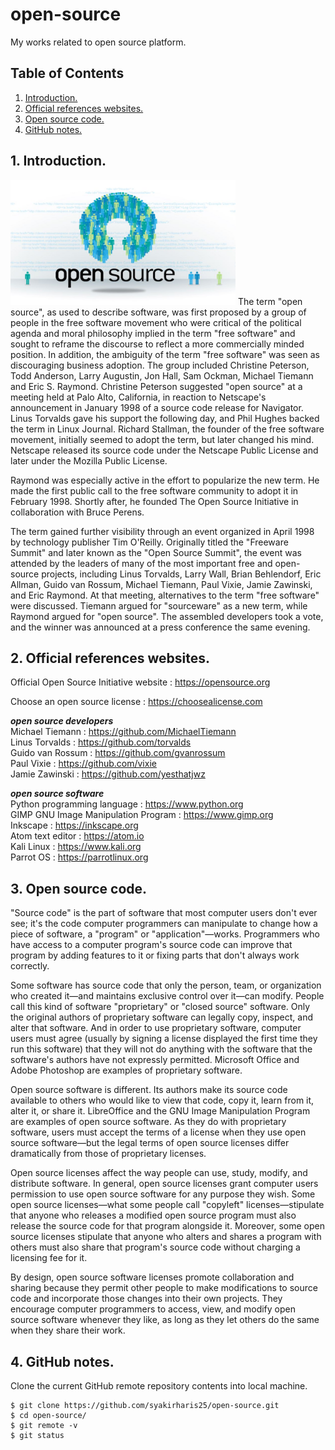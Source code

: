 # open-source
My works related to open source platform.

## Table of Contents
1. [Introduction.](#introduction)
2. [Official references websites.](#references)
3. [Open source code.](#sourcecode) 
4. [GitHub notes.](#github)

<a name="introduction"></a>
## 1. Introduction.
<img src="open-source.jpg" height="200"> 
The term "open source", as used to describe software, was first proposed by a group of people in the free software movement who were critical of the political agenda and moral philosophy implied in the term "free software" and sought to reframe the discourse to reflect a more commercially minded position. In addition, the ambiguity of the term "free software" was seen as discouraging business adoption. The group included Christine Peterson, Todd Anderson, Larry Augustin, Jon Hall, Sam Ockman, Michael Tiemann and Eric S. Raymond. Christine Peterson suggested "open source" at a meeting held at Palo Alto, California, in reaction to Netscape's announcement in January 1998 of a source code release for Navigator. Linus Torvalds gave his support the following day, and Phil Hughes backed the term in Linux Journal. Richard Stallman, the founder of the free software movement, initially seemed to adopt the term, but later changed his mind. Netscape released its source code under the Netscape Public License and later under the Mozilla Public License.

Raymond was especially active in the effort to popularize the new term. He made the first public call to the free software community to adopt it in February 1998. Shortly after, he founded The Open Source Initiative in collaboration with Bruce Perens.

The term gained further visibility through an event organized in April 1998 by technology publisher Tim O'Reilly. Originally titled the "Freeware Summit" and later known as the "Open Source Summit", the event was attended by the leaders of many of the most important free and open-source projects, including Linus Torvalds, Larry Wall, Brian Behlendorf, Eric Allman, Guido van Rossum, Michael Tiemann, Paul Vixie, Jamie Zawinski, and Eric Raymond. At that meeting, alternatives to the term "free software" were discussed. Tiemann argued for "sourceware" as a new term, while Raymond argued for "open source". The assembled developers took a vote, and the winner was announced at a press conference the same evening.

<a name="references"></a>
## 2. Official references websites.
Official Open Source Initiative website : https://opensource.org <br />

Choose an open source license : https://choosealicense.com <br />

**_open source developers_** <br/>
Michael Tiemann : https://github.com/MichaelTiemann <br/>
Linus Torvalds : https://github.com/torvalds <br/>
Guido van Rossum : https://github.com/gvanrossum <br/>
Paul Vixie : https://github.com/vixie <br/>
Jamie Zawinski : https://github.com/yesthatjwz <br/>

**_open source software_** <br/>
Python programming language : https://www.python.org <br />
GIMP GNU Image Manipulation Program : https://www.gimp.org <br />
Inkscape : https://inkscape.org <br />
Atom text editor : https://atom.io <br />
Kali Linux : https://www.kali.org <br />
Parrot OS : https://parrotlinux.org <br />

<a name="sourcecode"></a>
## 3. Open source code.
"Source code" is the part of software that most computer users don't ever see; it's the code computer programmers can manipulate to change how a piece of software, a "program" or "application"—works. Programmers who have access to a computer program's source code can improve that program by adding features to it or fixing parts that don't always work correctly.

Some software has source code that only the person, team, or organization who created it—and maintains exclusive control over it—can modify. People call this kind of software "proprietary" or "closed source" software. Only the original authors of proprietary software can legally copy, inspect, and alter that software. And in order to use proprietary software, computer users must agree (usually by signing a license displayed the first time they run this software) that they will not do anything with the software that the software's authors have not expressly permitted. Microsoft Office and Adobe Photoshop are examples of proprietary software.

Open source software is different. Its authors make its source code available to others who would like to view that code, copy it, learn from it, alter it, or share it. LibreOffice and the GNU Image Manipulation Program are examples of open source software. As they do with proprietary software, users must accept the terms of a license when they use open source software—but the legal terms of open source licenses differ dramatically from those of proprietary licenses.

Open source licenses affect the way people can use, study, modify, and distribute software. In general, open source licenses grant computer users permission to use open source software for any purpose they wish. Some open source licenses—what some people call "copyleft" licenses—stipulate that anyone who releases a modified open source program must also release the source code for that program alongside it. Moreover, some open source licenses stipulate that anyone who alters and shares a program with others must also share that program's source code without charging a licensing fee for it.

By design, open source software licenses promote collaboration and sharing because they permit other people to make modifications to source code and incorporate those changes into their own projects. They encourage computer programmers to access, view, and modify open source software whenever they like, as long as they let others do the same when they share their work.

<a name="github"></a>
## 4. GitHub notes.
Clone the current GitHub remote repository contents into local machine.
```
$ git clone https://github.com/syakirharis25/open-source.git
$ cd open-source/
$ git remote -v
$ git status
```
